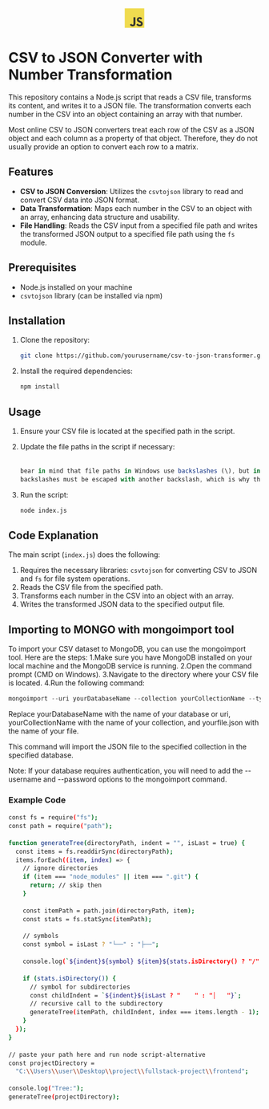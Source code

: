 <p align="center"> <a href="https://developer.mozilla.org/en-US/docs/Web/JavaScript" target="_blank" rel="noreferrer"> <img src="https://raw.githubusercontent.com/devicons/devicon/master/icons/javascript/javascript-original.svg" alt="javascript" width="40" height="40"/> </a> </p>

# CSV to JSON Converter with Number Transformation

This repository contains a Node.js script that reads a CSV file, transforms its content, and writes it to a JSON file. The transformation converts each number in the CSV into an object containing an array with that number.

Most online CSV to JSON converters treat each row of the CSV as a JSON object and each column as a property of that object. Therefore, they do not usually provide an option to convert each row to a matrix.

## Features

- **CSV to JSON Conversion**: Utilizes the `csvtojson` library to read and convert CSV data into JSON format.
- **Data Transformation**: Maps each number in the CSV to an object with an array, enhancing data structure and usability.
- **File Handling**: Reads the CSV input from a specified file path and writes the transformed JSON output to a specified file path using the `fs` module.

## Prerequisites

- Node.js installed on your machine
- `csvtojson` library (can be installed via npm)

## Installation

1. Clone the repository:
    ```bash
    git clone https://github.com/yourusername/csv-to-json-transformer.git
    ```

2. Install the required dependencies:
    ```bash
    npm install
    ```

## Usage

1. Ensure your CSV file is located at the specified path in the script.

2. Update the file paths in the script if necessary:
    ```javascript

    bear in mind that file paths in Windows use backslashes (\), but in JavaScript strings,
    backslashes must be escaped with another backslash, which is why they look like this: \\.
    ```
3. Run the script:
    ```bash
    node index.js
    ```

## Code Explanation

The main script (`index.js`) does the following:
1. Requires the necessary libraries: `csvtojson` for converting CSV to JSON and `fs` for file system operations.
2. Reads the CSV file from the specified path.
3. Transforms each number in the CSV into an object with an array.
4. Writes the transformed JSON data to the specified output file.

## Importing to MONGO with mongoimport tool

To import your CSV dataset to MongoDB, you can use the mongoimport tool. Here are the steps:
1.Make sure you have MongoDB installed on your local machine and the MongoDB service is running.
2.Open the command prompt (CMD on Windows).
3.Navigate to the directory where your CSV file is located.
4.Run the following command:

```javascript
mongoimport --uri yourDatabaseName --collection yourCollectionName --type json --file yourfile.json --jsonArray
```

Replace yourDatabaseName with the name of your database or uri, yourCollectionName with the name of your collection, and yourfile.json with the name of your file.

This command will import the JSON file to the specified collection in the specified database.

Note: If your database requires authentication, you will need to add the --username and --password options to the mongoimport command.

### Example Code
```bash
const fs = require("fs");
const path = require("path");

function generateTree(directoryPath, indent = "", isLast = true) {
  const items = fs.readdirSync(directoryPath);
  items.forEach((item, index) => {
    // ignore directories
    if (item === "node_modules" || item === ".git") {
      return; // skip then
    }

    const itemPath = path.join(directoryPath, item);
    const stats = fs.statSync(itemPath);

    // symbols
    const symbol = isLast ? "└──" : "├──";

    console.log(`${indent}${symbol} ${item}${stats.isDirectory() ? "/" : ""}`); // to add / to directories

    if (stats.isDirectory()) {
      // symbol for subdirectories
      const childIndent = `${indent}${isLast ? "    " : "│   "}`;
      // recursive call to the subdirectory
      generateTree(itemPath, childIndent, index === items.length - 1);
    }
  });
}

// paste your path here and run node script-alternative
const projectDirectory =
  "C:\\Users\\user\\Desktop\\project\\fullstack-project\\frontend";

console.log("Tree:");
generateTree(projectDirectory);
